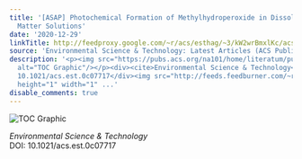 ```yaml
---
title: '[ASAP] Photochemical Formation of Methylhydroperoxide in Dissolved Organic
  Matter Solutions'
date: '2020-12-29'
linkTitle: http://feedproxy.google.com/~r/acs/esthag/~3/kW2wrBmxlKc/acs.est.0c07717
source: 'Environmental Science & Technology: Latest Articles (ACS Publications)'
description: '<p><img src="https://pubs.acs.org/na101/home/literatum/publisher/achs/journals/content/esthag/0/esthag.ahead-of-print/acs.est.0c07717/20201229/images/medium/es0c07717_0011.gif"
  alt="TOC Graphic"/></p><div><cite>Environmental Science & Technology</cite></div><div>DOI:
  10.1021/acs.est.0c07717</div><img src="http://feeds.feedburner.com/~r/acs/esthag/~4/kW2wrBmxlKc"
  height="1" width="1" ...'
disable_comments: true
---
```

<p><img src="https://pubs.acs.org/na101/home/literatum/publisher/achs/journals/content/esthag/0/esthag.ahead-of-print/acs.est.0c07717/20201229/images/medium/es0c07717_0011.gif" alt="TOC Graphic"/></p><div><cite>Environmental Science & Technology</cite></div><div>DOI: 10.1021/acs.est.0c07717</div><img src="http://feeds.feedburner.com/~r/acs/esthag/~4/kW2wrBmxlKc" height="1" width="1" ...